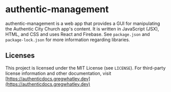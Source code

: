 # authentic-management
authentic-management is a web app that provides a GUI for manipulating the Authentic City Church app's content.  It is written in JavaScript (JSX), HTML, and CSS and uses React and Firebase.  See `package.json` and `package-lock.json` for more information regarding libraries.

## Licenses

This project is licensed under the MIT License (see `LICENSE`).  For third-party license information and other documentation, visit [https://authenticdocs.gregwhatley.dev](https://authenticdocs.gregwhatley.dev)
